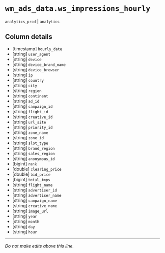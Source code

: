 # `wm_ads_data.ws_impressions_hourly`
`analytics_prod` | `analytics`

## Column details
* [timestamp] `hourly_date`
* [string]    `user_agent`
* [string]    `device`
* [string]    `device_brand_name`
* [string]    `device_browser`
* [string]    `ip`
* [string]    `country`
* [string]    `city`
* [string]    `region`
* [string]    `continent`
* [string]    `ad_id`
* [string]    `campaign_id`
* [string]    `flight_id`
* [string]    `creative_id`
* [string]    `url_site`
* [string]    `priority_id`
* [string]    `zone_name`
* [string]    `zone_id`
* [string]    `slot_type`
* [string]    `brand_region`
* [string]    `sales_region`
* [string]    `anonymous_id`
* [bigint]    `rank`
* [double]    `clearing_price`
* [double]    `bid_price`
* [bigint]    `total_imps`
* [string]    `flight_name`
* [string]    `advertiser_id`
* [string]    `advertiser_name`
* [string]    `campaign_name`
* [string]    `creative_name`
* [string]    `image_url`
* [string]    `year`
* [string]    `month`
* [string]    `day`
* [string]    `hour`

-------------------------------------------------------------------------------
*Do not make edits above this line.*
